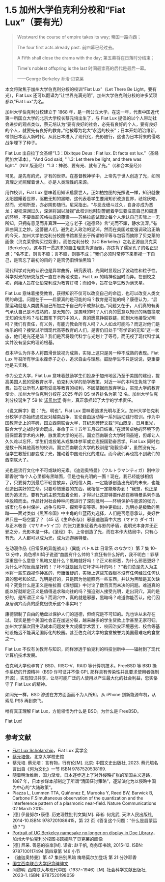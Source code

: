 # 1.5 加州大学伯克利分校和“Fiat Lux”（要有光）

>Westward the course of empire takes its way; 帝国一路向西；
>
>The four first acts already past. 前四幕已经过去。
>
>A Fifth shall close the drama with the day; 第五幕将在日落时分结束；
>
>Time's noblest offspring is the last 时间最崇高的后代是最后一幕。
>
>——George Berkeley 乔治·贝克莱

本文将聚焦于加州大学伯克利分校的校训“Fiat Lux”（Let There Be Light，要有光），Fiat Lux 还可以翻译为“让世界充满光明”。加州大学伯克利分校的许多奖项都以“Fiat Lux”为名。

加州大学伯克利分校建立于 1868 年，是一所公立大学。在这一年，代表中国近代第一所国立大学的北京大学校长蔡元培出生了，与 Fiat Lux 提倡的以个人带动社会进步的观点类似，蔡元培认为“要有良好的社会，必先有良好的个人，要有良好的个人，就要先有良好的教育。”他被尊为北大“永远的校长”；日本开始明治维新，带领日本迈入新时代，从此日本进入了现代化，光影随行，这也为日本将来的侵略战争埋下了种子。

Fiat Lux 出自拉丁文圣经“1.3：Dixitque Deus : Fiat lux. Et facta est lux.”（圣经武加大译本）。“And God said, " 1.3: Let there be light, and there was light.”（NIV 版圣经）“1.3：神说、要有光、就有了光。”（《和合本圣经》）

可见，是先有的光，才有的世界。在基督教神学中，上帝先于世人创造了光，如同真理之光照耀着世人，亦是人类理性的来源。

用作校训，Fiat Lux 意味着用知识启蒙世人。正如柏拉图的光照说一样，知识就像太阳照耀着世界，驱散无知的黑暗。这代表着学生要用知识改造世界，祛除灰暗。然而，光明所至，亦必阴影随行。尼采指出，“与恶龙缠斗过久，自身亦成为恶龙；凝视深渊过久，深渊将回以凝视”此校训也时刻警醒着学生要注意自己和周遭的环境，不要重蹈苏格拉底的覆辙——苏格拉底试图让每个人承认自己实际上一无所知，只拥有意见而非真理——这与老子《道德经》言“光而不耀，静水流深。”有异曲同工之妙。这警醒人们，避免走入政治的泥淖。然而在美国过度强调政治正确的今天，加州大学伯克利分校图书馆甚至出于所谓的平等与包容而摘除了贝克莱的画像（贝克莱曾购买过奴隶）。而伯克利分校（UC Berkeley）之名正源自贝克莱（Berkeley）。这与其一贯追求的自由理念背道而驰，亦违背了儒家孔子的名正思想：“名不正，则言不顺；言不顺，则事不成；”我们必须时常停下来审视一下自己，是否忘了最初的目的？是否仍旧惧怕黑暗？

现代科学对光的认识也是异常曲折，研究表明，光同时显现出了波动性和粒子性。科学对光的研究范式一直在不断地改变，Fiat Lux 的精神也因时而异。在创校之初，创始人旨在让伯克利成为教育灯塔；而如今，旨在让学生散为满天星。

Fiat Lux 意味着接受教育，获得知识不仅可以改变自己的命运，也可以改变人类文明的命运。问题在于——启蒙真的是可能的吗？教育是可能的吗？康德认为，“启蒙运动就是人类脱离自己所加之干自己的不成熟状态。”问题又在于，人们真的有勇气承认自己是不成熟的，是无知的，是愚昧的吗？人们真的愿意以知识的痛苦换取无知的快乐吗？柏拉图笔下洞穴中的人，真的愿意挣脱铁链，回到大地接受光明吗？我们有责任，有义务，有能力教会所有人吗？人人如龙可能吗？而这对他们是快乐的吗？接受过所谓现代高等教育的人们，是否仍旧处于“有学识的无知”这一状态，他们是光还是暗？我们是否将现代科学与光划上了等号，而无视了现代科学其实并没有坚实的理论根基。

叔本华认为许多人将圆滑世故视为成熟，实际上这只是另一种不成熟的表现。Fiat Lux 号召所有学生永葆赤子之心，追求自由与理想。鼓励学生不只是说说，更重要地是去实践。

作为公立大学，Fiat Lux 意味着鼓励学生们投身于加州地区乃至于美国的建设，提高美国人民的受教育水平，伯克利大学的助学政策，对近一半的本科生免除了学费。旨在让所有人都有受高等教育的权利，不因拮据而放弃学业，实现大学的教育使命。加州大学伯克利分校在 2025 年的 QS 世界排名为第 12 名。加州大学伯克利分校诞生了 59 位 [诺贝尔奖](https://inspire.berkeley.edu/get-inspired/nobels/) 得主，真正承担起了大学的学术责任。

《说文解字》载：“光，明也”。Fiat Lux 意味着追求光明与正义。加州大学伯克利分校学子亦始终通过反对越南战争、言论自由运动等一系列运动践行校训。作为中国教育史上的丰碑，国立西南联合大学，其纪念碑碑文载“河山既复，日月重光，联合大学之战时使命既成，奉命于三十五年五月四日结束。”在艰苦卓绝的环境下仍旧保留着学术的火种，散发着大学的光芒。国立西南联合大学时间虽短，但却让人久久难以忘怀，学生们或投笔从戎集体参军或立志报国勤奋苦学。Fiat Lux 同时也是数十所其他高校的校训。国立西南联合大学的校训是“刚毅坚卓”，虽然没有光，但学生教授们都变成了光，推动着中国现代化的进程。而今我们再也找不到我们的西南联大了。

光也是流行文化中不可或缺的元素。《迪迦奥特曼》（ウルトラマンティガ）剧中沙耶香说“每个人心里都有黑暗面，但是也有光明的一面！现在，我已经能够相信了，只要努力到最后不轻言放弃，我相信人类，一定能够创造出光明的未来，也能创造出美好的生命。只要珍惜重要的东西，我相信一定能够办到！”我想，也正是因为追求光，要有光的主题充盈着全剧，才得以让这部特摄作品在奥特曼系列作品中脱颖而出。作品针对社会种种问题进行了深刻批判——环境保护与能源的张力、城市化与乡村保护、战争与和平、探索宇宙等等。剧中更指出，光明亦是极致的黑暗——面对类似《黑客帝国》中主角的红蓝药丸选择，人们是否愿意承认，美好世界只是一场空罢了？（45 话《生命永存》）邪恶迪迦篇中大古（マドカ ダイゴ）与正木敬吾（マサキ•ケイゴ）的张力更象征着光与影的矛盾，说明光本身并无正邪之分，光影本是一体。《圣经》中，上帝创造了光，而在本作大结局中，只有心有光，人人都可以成为光，成为迪迦奥特曼。

在动漫作品《日常系的异能战斗》（異能 バトルは 日常系 のなかで）第 7 集 10-13 分中，角色栉川鸠子说道“血腥有什么帅的？疯狂有什么好的，我不明白！罪孽深重是什么意思？黑暗又是什么？黑暗就好吗！？正义和邪恶，为什么邪恶更好？为什么坏的反而是好的！？坏不就是因为它坏才叫坏的吗！？”我们总是先入为主地将一些东西视作神圣的，毋庸置疑的，实际上这些东西根本没有任何经过任何认真的思考和论证。光明是好的，只是因为他能照亮一些东西，并认为黑暗是其欠缺吗？究竟什么是正义是柏拉图《理想国》中讨论了数百页而未决的问题。难道真的能以好就断定正义是值得追求和向往的吗？强迫别人接受光明，走出洞穴，真的是好的，是所谓正义吗？而洞穴中，真的就是邪恶，黑暗吗？难道你能否认，他们因身居洞穴而真的感觉很快乐这个事实吗？

康德限制了自由的地盘以保护人们的道德，但终究是不可知的。光也许从未存在过。现实是整个美国社会正在加速分裂，越来越多的学生贷款上学甚至无家可归。加州大学屡次因生活成本问题发生大规模学术罢工、校园治安环境恶劣、校舍等基础设施远不能满足国际化的校园。甚至伯克利大学的食堂被誉为美国最难吃的食堂之一。

Fiat Lux 不仅有关教育与知识，同样渗透于伯克利的科技创新中——辐射到了现代计算机技术发展。

伯克利大学也孕育了 BSD、RISC-V、RAID 等计算机技术。FreeBSD 等 BSD 操作系统的开源精神（BSD 许可证并不像 GPL 那样具有传染性并且要求使用者强制开源），实现知识共享，让尽可能广泛的人使用以产生最大化的社会利益，忠实恪守了 Fiat Lux 的精神。

如同光一样，BSD 渗透在方方面面而不为人所知，从 iPhone 到新能源车机，从索尼 PS5 再到奈飞。

唯有真正理解 Fiat Lux，方能领悟为什么是 BSD。为什么是 FreeBSD。

Fiat Lux!

## 参考文献

- [Fiat Lux Scholarship](https://financialaid.berkeley.edu/types-of-aid-at-berkeley/scholarships/fiat-lux-scholarship/)，Fiat Lux 奖学金
- [蔡元培像](https://www.xsg.pku.edu.cn/details/1893.html)，北京大学校史馆
- 蔡元培. 蔡元培：言有物，行有伦[M]. 北京: 中国文史出版社, 2023. 蔡元培名言出自《何为文化》一节 ISBN 9787520538169.
- 随着明治维新，国力渐增，日本逐步迈上了对外侵略扩张的军国主义道路，1887 年，日本参谋本部制定了所谓“清国征讨策略”，逐渐演化为以侵略中国为中心的“大陆政策”。
- Piazza L, Lummen TTA, Quiñonez E, Murooka Y, Reed BW, Barwick B, Carbone F.Simultaneous observation of the quantization and the interference pattern of a plasmonic near-field. Nature Communications 02 March 2015.
- [德] 伊曼努尔•康德. 历史理性批判文集[M]. 译者: 何兆武, 天津人民出版社, 2014-10.ISBN: 9787201086415，第 22 页《答复这个问题：“什么是启蒙运动？”》
- [Portrait of UC Berkeley namesake no longer on display in Doe Library](https://www.lib.berkeley.edu/about/news/george-berkeley-portrait)，加州大学伯克利分校图书馆摘除了贝克莱的画像
- [德] 尼采. 善恶的彼岸[M]. 译者: 赵千帆, 商务印书馆, 2015-12. ISBN: 9787100117494 第四章第 146 小节
- 《迪迦奥特曼》第 47 集告别黑暗 梅塔莫尔加登场 第 21 分沙耶香
- [国立西南联合大学纪念碑碑文](https://www.tsinghua.org.cn/info/1952/17852.htm)
- 闻黎明. 西南联大与现代中国（1937~1946）[M]. 社会科学文献出版社, 2023-1. ISBN: 9787520198059
